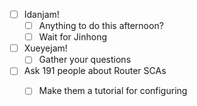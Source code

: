 - [ ] Idanjam!
  - [ ] Anything to do this afternoon?
  - [ ] Wait for Jinhong
- [ ] Xueyejam!
  - [ ] Gather your questions
- [ ] Ask 191 people about Router SCAs
  - [ ] Make them a tutorial for configuring
  
